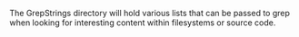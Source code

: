The GrepStrings directory will hold various lists that can be passed to grep when looking for interesting content within filesystems or source code.
